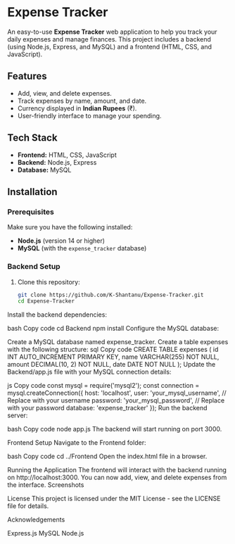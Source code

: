 # Expense Tracker

An easy-to-use **Expense Tracker** web application to help you track your daily expenses and manage finances. This project includes a backend (using Node.js, Express, and MySQL) and a frontend (HTML, CSS, and JavaScript).

## Features

- Add, view, and delete expenses.
- Track expenses by name, amount, and date.
- Currency displayed in **Indian Rupees** (₹).
- User-friendly interface to manage your spending.
  
## Tech Stack

- **Frontend:** HTML, CSS, JavaScript
- **Backend:** Node.js, Express
- **Database:** MySQL

## Installation

### Prerequisites

Make sure you have the following installed:

- **Node.js** (version 14 or higher)
- **MySQL** (with the `expense_tracker` database)

### Backend Setup

1. Clone this repository:
   ```bash
   git clone https://github.com/K-Shantanu/Expense-Tracker.git
   cd Expense-Tracker
Install the backend dependencies:

bash
Copy code
cd Backend
npm install
Configure the MySQL database:

Create a MySQL database named expense_tracker.
Create a table expenses with the following structure:
sql
Copy code
CREATE TABLE expenses (
    id INT AUTO_INCREMENT PRIMARY KEY,
    name VARCHAR(255) NOT NULL,
    amount DECIMAL(10, 2) NOT NULL,
    date DATE NOT NULL
);
Update the Backend/app.js file with your MySQL connection details:

js
Copy code
const mysql = require('mysql2');
const connection = mysql.createConnection({
  host: 'localhost',
  user: 'your_mysql_username',  // Replace with your username
  password: 'your_mysql_password',  // Replace with your password
  database: 'expense_tracker'
});
Run the backend server:

bash
Copy code
node app.js
The backend will start running on port 3000.

Frontend Setup
Navigate to the Frontend folder:

bash
Copy code
cd ../Frontend
Open the index.html file in a browser.

Running the Application
The frontend will interact with the backend running on http://localhost:3000.
You can now add, view, and delete expenses from the interface.
Screenshots

License
This project is licensed under the MIT License - see the LICENSE file for details.

Acknowledgements

Express.js
MySQL
Node.js
